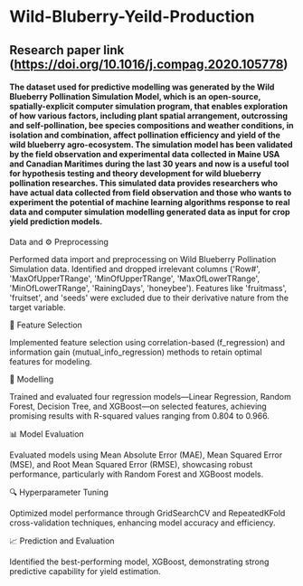 # Wild-Bluberry-Yeild-Production

## Research paper link (https://doi.org/10.1016/j.compag.2020.105778)

#### The dataset used for predictive modelling was generated by the Wild Blueberry Pollination Simulation Model, which is an open-source, spatially-explicit computer simulation program, that enables exploration of how various factors, including plant spatial arrangement, outcrossing and self-pollination, bee species compositions and weather conditions, in isolation and combination, affect pollination efficiency and yield of the wild blueberry agro-ecosystem. The simulation model has been validated by the field observation and experimental data collected in Maine USA and Canadian Maritimes during the last 30 years and now is a useful tool for hypothesis testing and theory development for wild blueberry pollination researches. This simulated data provides researchers who have actual data collected from field observation and those who wants to experiment the potential of machine learning algorithms response to real data and computer simulation modelling generated data as input for crop yield prediction models.


Data and ⚙️ Preprocessing

Performed data import and preprocessing on Wild Blueberry Pollination Simulation data. Identified and dropped irrelevant columns ('Row#', 'MaxOfUpperTRange', 'MinOfUpperTRange', 'MaxOfLowerTRange', 'MinOfLowerTRange', 'RainingDays', 'honeybee'). Features like 'fruitmass', 'fruitset', and 'seeds' were excluded due to their derivative nature from the target variable.

🔘 Feature Selection

Implemented feature selection using correlation-based (f_regression) and information gain (mutual_info_regression) methods to retain optimal features for modeling.

🧰 Modelling

Trained and evaluated four regression models—Linear Regression, Random Forest, Decision Tree, and XGBoost—on selected features, achieving promising results with R-squared values ranging from 0.804 to 0.966.

📊 Model Evaluation

Evaluated models using Mean Absolute Error (MAE), Mean Squared Error (MSE), and Root Mean Squared Error (RMSE), showcasing robust performance, particularly with Random Forest and XGBoost models.

🔍 Hyperparameter Tuning

Optimized model performance through GridSearchCV and RepeatedKFold cross-validation techniques, enhancing model accuracy and efficiency.

📈 Prediction and Evaluation

Identified the best-performing model, XGBoost, demonstrating strong predictive capability for yield estimation.
